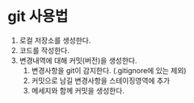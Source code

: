 # git 사용법

1. 로컬 저장소를 생성한다.
2. 코드를 작성한다.
3. 변경내역에 대해 커밋(버전)을 생성한다.
   1. 변경사항을 git이 감지한다. (.gitignore에 있는 제외)
   2. 커밋으로 남길 변경사항을 스테이징영역에 추가
   3. 메세지와 함께 커밋을 생성한다.